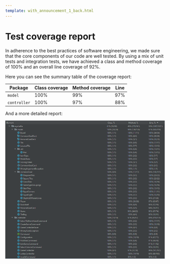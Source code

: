 ```yaml
---
template: with_announcement_1_back.html
---
```


# Test coverage report

In adherence to the best practices of software engineering, we made sure that the core
components of our code are well tested. By using a mix of unit tests and integration tests,
we have achieved a class and method coverage of 100% and an overall line coverage of 92%.

Here you can see the summary table of the coverage report:

| Package | Class coverage | Method coverage | Line |
|---------|----------------|-----------------|------|
| `model` | 100% | 99%             | 97%  |
| `controller` | 100% | 97%             | 88%  |

And a more detailed report:

![Coverage report](test_coverage.png)